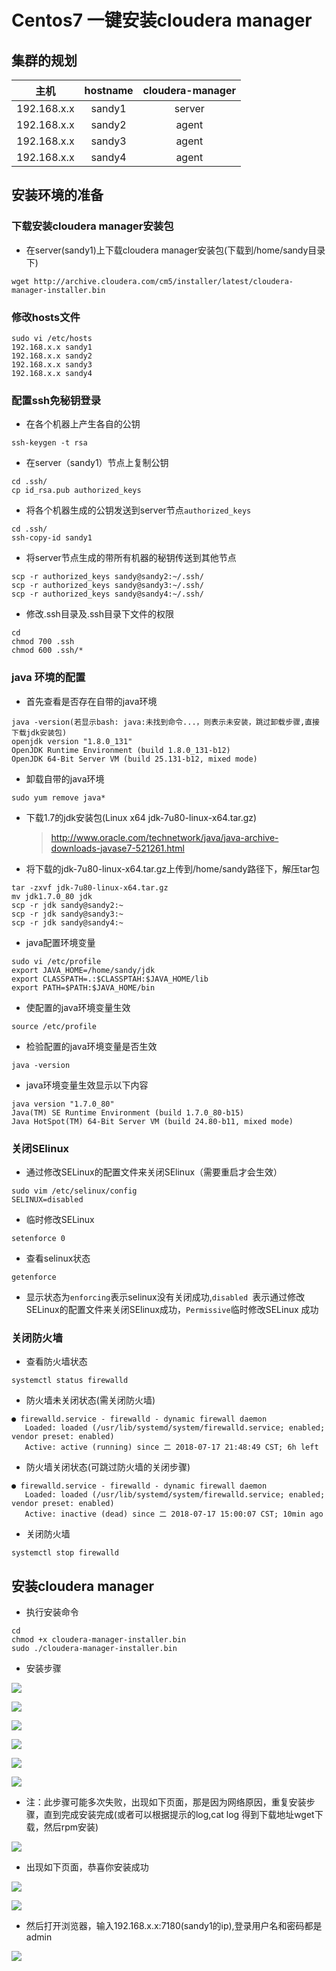 # Centos7 一键安装cloudera manager

## 集群的规划 
|     主机      | hostname | cloudera-manager |
| :---------: | :------: | :--------------: |
| 192.168.x.x |  sandy1  |      server      |
| 192.168.x.x |  sandy2  |      agent       |
| 192.168.x.x |  sandy3  |      agent       |
| 192.168.x.x |  sandy4  |      agent       |



## 安装环境的准备

### 下载安装cloudera manager安装包

- 在server(sandy1)上下载cloudera manager安装包(下载到/home/sandy目录下)

```shell
wget http://archive.cloudera.com/cm5/installer/latest/cloudera-manager-installer.bin
```

### 修改hosts文件

```shell
sudo vi /etc/hosts
192.168.x.x sandy1
192.168.x.x sandy2
192.168.x.x sandy3
192.168.x.x sandy4
```
### 配置ssh免秘钥登录

- 在各个机器上产生各自的公钥

```shell
ssh-keygen -t rsa
```

- 在server（sandy1）节点上复制公钥

```shell
cd .ssh/
cp id_rsa.pub authorized_keys
```

- 将各个机器生成的公钥发送到server节点`authorized_keys`

```shell
cd .ssh/
ssh-copy-id sandy1
```

- 将server节点生成的带所有机器的秘钥传送到其他节点

```shell
scp -r authorized_keys sandy@sandy2:~/.ssh/
scp -r authorized_keys sandy@sandy3:~/.ssh/
scp -r authorized_keys sandy@sandy4:~/.ssh/
```

- 修改.ssh目录及.ssh目录下文件的权限

```shell
cd
chmod 700 .ssh
chmod 600 .ssh/*
```

### java 环境的配置

- 首先查看是否存在自带的java环境

```shell
java -version(若显示bash: java:未找到命令...，则表示未安装，跳过卸载步骤,直接下载jdk安装包)
openjdk version "1.8.0_131" 
OpenJDK Runtime Environment (build 1.8.0_131-b12)
OpenJDK 64-Bit Server VM (build 25.131-b12, mixed mode)
```

- 卸载自带的java环境

```shell
sudo yum remove java*
```

- 下载1.7的jdk安装包(Linux x64 jdk-7u80-linux-x64.tar.gz)

  > http://www.oracle.com/technetwork/java/java-archive-downloads-javase7-521261.html

- 将下载的jdk-7u80-linux-x64.tar.gz上传到/home/sandy路径下，解压tar包

```shell
tar -zxvf jdk-7u80-linux-x64.tar.gz
mv jdk1.7.0_80 jdk
scp -r jdk sandy@sandy2:~
scp -r jdk sandy@sandy3:~
scp -r jdk sandy@sandy4:~
```

- java配置环境变量

```shell
sudo vi /etc/profile
export JAVA_HOME=/home/sandy/jdk
export CLASSPATH=.:$CLASSPTAH:$JAVA_HOME/lib
export PATH=$PATH:$JAVA_HOME/bin
```

- 使配置的java环境变量生效

```shell
source /etc/profile
```

- 检验配置的java环境变量是否生效

```shell
java -version
```

- java环境变量生效显示以下内容

```shell
java version "1.7.0_80"
Java(TM) SE Runtime Environment (build 1.7.0_80-b15)
Java HotSpot(TM) 64-Bit Server VM (build 24.80-b11, mixed mode)
```

### 关闭SElinux

- 通过修改SELinux的配置文件来关闭SElinux（需要重启才会生效）

```shell
sudo vim /etc/selinux/config
SELINUX=disabled  
```

- 临时修改SELinux 

```shell
setenforce 0
```

- 查看selinux状态

```she
getenforce 
```

- 显示状态为`enforcing`表示selinux没有关闭成功,`disabled `表示通过修改SELinux的配置文件来关闭SElinux成功，`Permissive`临时修改SELinux 成功

### 关闭防火墙

- 查看防火墙状态

```shell
systemctl status firewalld
```

- 防火墙未关闭状态(需关闭防火墙)

```shell
● firewalld.service - firewalld - dynamic firewall daemon
   Loaded: loaded (/usr/lib/systemd/system/firewalld.service; enabled; vendor preset: enabled)
   Active: active (running) since 二 2018-07-17 21:48:49 CST; 6h left
```

- 防火墙关闭状态(可跳过防火墙的关闭步骤)

```shell
● firewalld.service - firewalld - dynamic firewall daemon
   Loaded: loaded (/usr/lib/systemd/system/firewalld.service; enabled; vendor preset: enabled)
   Active: inactive (dead) since 二 2018-07-17 15:00:07 CST; 10min ago
```

- 关闭防火墙

```shell
systemctl stop firewalld
```

## 安装cloudera manager

- 执行安装命令

```
cd
chmod +x cloudera-manager-installer.bin
sudo ./cloudera-manager-installer.bin
```

- 安装步骤

![ ](https://github.com/sandyisme/cloudera-manager/raw/master/Install_Image/install_cloudera_manager_1.png)

![ ](https://github.com/sandyisme/cloudera-manager/raw/master/Install_Image/install_cloudera_manager_2.png)

![ ](https://github.com/sandyisme/cloudera-manager/raw/master/Install_Image/install_cloudera_manager_3.png)

![ ](https://github.com/sandyisme/cloudera-manager/raw/master/Install_Image/install_cloudera_manager_4.png)

![ ](https://github.com/sandyisme/cloudera-manager/raw/master/Install_Image/install_cloudera_manager_5.png)

![ ](https://github.com/sandyisme/cloudera-manager/raw/master/Install_Image/install_cloudera_manager_6.png)
- 注：此步骤可能多次失败，出现如下页面，那是因为网络原因，重复安装步骤，直到完成安装完成(或者可以根据提示的log,cat log 得到下载地址wget下载，然后rpm安装)

![ ](https://github.com/sandyisme/cloudera-manager/raw/master/Install_Image/install_cloudera_manager_7.png)
- 出现如下页面，恭喜你安装成功

![ ](https://github.com/sandyisme/cloudera-manager/raw/master/Install_Image/install_cloudera_manager_8.png)

![ ](https://github.com/sandyisme/cloudera-manager/raw/master/Install_Image/install_cloudera_manager_9.png)
- 然后打开浏览器，输入192.168.x.x:7180(sandy1的ip),登录用户名和密码都是admin

![ ](https://github.com/sandyisme/cloudera-manager/raw/master/Install_Image/install_cloudera_manager_10.png)
